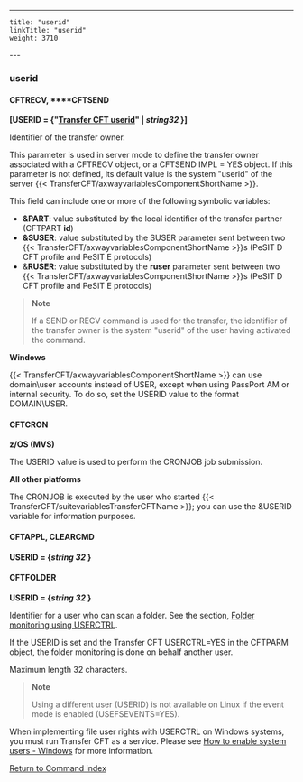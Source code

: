 ---
    title: "userid"
    linkTitle: "userid"
    weight: 3710
---<span id="userid"></span>

### userid

<span id="userid_CFTRECV"></span>

#### CFTRECV, **<span id="userid_CFTSEND"></span>**CFTSEND

******[USERID =
{"<u>Transfer CFT userid</u>" &#124; *string32* }]******

Identifier of the transfer owner.

This parameter is used in server mode
to define the transfer owner associated with a CFTRECV object, or a CFTSEND
IMPL = YES object. If this parameter is not defined, its default value
is the system "userid" of the server {{< TransferCFT/axwayvariablesComponentShortName  >}}.

This field can include one or more of the following symbolic variables:

- ****&PART****:
    value substituted by the local identifier of the transfer partner (CFTPART
    ****id****)
- ****&SUSER****:
    value substituted by the SUSER parameter sent between two {{< TransferCFT/axwayvariablesComponentShortName >}}s (PeSIT D CFT profile and PeSIT E protocols)
- &****RUSER****:
    value substituted by the ****ruser****
    parameter sent between two {{< TransferCFT/axwayvariablesComponentShortName >}}s (PeSIT D CFT profile
    and PeSIT E protocols)

> **Note**
>
> If a SEND or RECV command is used for the transfer, the identifier
> of the transfer owner is the system "userid" of the user having
> activated the command.

****Windows****

{{< TransferCFT/axwayvariablesComponentShortName  >}} can use domain\\user accounts instead of USER, except when using PassPort AM or internal security. To do so, set the USERID value to the format DOMAIN\\USER.

#### CFTCRON

****z/OS (MVS)****

The USERID value is used to perform the CRONJOB job submission.

****All other platforms****

The CRONJOB is executed by the user who started {{< TransferCFT/suitevariablesTransferCFTName  >}}; you can use the &USERID variable for information purposes.

#### CFTAPPL, CLEARCMD

******USERID = {*string 32*
}******

#### CFTFOLDER

******USERID = {*string 32*
}******

Identifier for a user who can scan a folder. See the section, [Folder monitoring using USERCTRL](../../../../app_integration_intro/intro_folder_monitor/configure_folder_monitoring#Folder2).

If the USERID is set and the Transfer CFT USERCTRL=YES in the CFTPARM object, the folder monitoring is done on behalf another user.

Maximum length 32 characters.

> **Note**
>
> Using a different user (USERID) is not available on Linux if the event mode is enabled (USEFSEVENTS=YES).

When implementing file user rights with USERCTRL on Windows systems, you must run Transfer CFT as a service. Please see [How to enable system users - Windows](../../../../cft_intro_install/windows_install_start_here/windows_install_start_here/running_cft_for_the_first_time_windows/add_system_user_windows) for more information.

[Return to Command index](../../)
